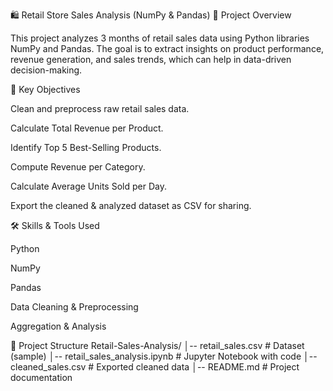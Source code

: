 🛍️ Retail Store Sales Analysis (NumPy & Pandas)
📌 Project Overview

This project analyzes 3 months of retail sales data using Python libraries NumPy and Pandas.
The goal is to extract insights on product performance, revenue generation, and sales trends, which can help in data-driven decision-making.

🎯 Key Objectives

Clean and preprocess raw retail sales data.

Calculate Total Revenue per Product.

Identify Top 5 Best-Selling Products.

Compute Revenue per Category.

Calculate Average Units Sold per Day.

Export the cleaned & analyzed dataset as CSV for sharing.

🛠️ Skills & Tools Used

Python

NumPy

Pandas

Data Cleaning & Preprocessing

Aggregation & Analysis

📂 Project Structure
Retail-Sales-Analysis/
│-- retail_sales.csv           # Dataset (sample)
│-- retail_sales_analysis.ipynb # Jupyter Notebook with code
│-- cleaned_sales.csv          # Exported cleaned data
│-- README.md                  # Project documentation

